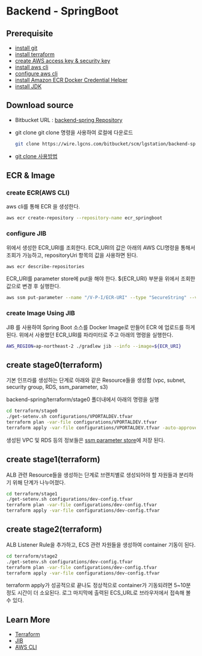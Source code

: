 # Backend - SpringBoot

## Prerequisite

- [install git](https://git-scm.com/downloads)
- [install terraform](https://www.terraform.io/downloads.html)
- [create AWS access key & security key](https://docs.aws.amazon.com/ko_kr/IAM/latest/UserGuide/id_credentials_access-keys.html#Using_CreateAccessKey_CLIAPI)
- [install aws cli](https://docs.aws.amazon.com/ko_kr/cli/latest/userguide/install-cliv2.html)
- [configure aws cli](https://docs.aws.amazon.com/ko_kr/cli/latest/userguide/cli-chap-configure.html)
- [install Amazon ECR Docker Credential Helper](https://github.com/awslabs/amazon-ecr-credential-helper)
- [install JDK](https://github.com/ojdkbuild/ojdkbuild)

## Download source

- Bitbucket URL : [backend-spring Repository](https://wire.lgcns.com/bitbucket/projects/LGSTATION/repos/backend-spring/browse)
- git clone
  git clone 명령을 사용하여 로컬에 다운로드

    ```bash
    git clone https://wire.lgcns.com/bitbucket/scm/lgstation/backend-spring.git
    ```

- [git clone 사용방법](https://www.atlassian.com/git/tutorials/setting-up-a-repository/git-clone)

## ECR & Image

### create ECR(AWS CLI)

aws cli를 통해 ECR 을 생성한다.

```bash
aws ecr create-repository --repository-name ecr_springboot
```

### configure JIB

위에서 생성한 ECR_URI를 조회한다.
ECR_URI의 값은 아래의 AWS CLI명령을 통해서 조회가 가능하고, repositoryUri 항목의 값을 사용하면 된다.

```bash
aws ecr describe-repositories
```

ECR_URI를 parameter store에 put을 해야 한다. ${ECR_URI} 부분을 위에서 조회한 값으로 변경 후 실행한다.

```bash
aws ssm put-parameter --name "/V-P-I/ECR-URI" --type "SecureString" --value "${ECR_URI}" --overwrite
```

### create Image Using JIB

JIB 를 사용하여 Spring Boot 소스를 Docker Image로 만들어 ECR 에 업로드를 하게 된다.
위에서 사용했던 ECR_URI를 파라미터로 주고 아래의 명령을 실행한다.

```bash
AWS_REGION=ap-northeast-2 ./gradlew jib --info --image=${ECR_URI}
```

## create stage0(terraform)

기본 인프라를 생성하는 단계로 아래와 같은 Resource들을 생성함
(vpc, subnet, security group, RDS, ssm_parameter, s3)

backend-spring/terraform/stage0 폴더내에서 아래의 명령을 실행

```bash
cd terraform/stage0
./get-setenv.sh configurations/VPORTALDEV.tfvar
terraform plan -var-file configurations/VPORTALDEV.tfvar
terraform apply -var-file configurations/VPORTALDEV.tfvar -auto-approve
```

생성된 VPC 및 RDS 등의 정보들은 [ssm parameter store](https://console.aws.amazon.com/systems-manager/parameters?region=us-east-1)에 저장 된다.

## create stage1(terraform)

ALB 관련 Resource들을 생성하는 단계로 브랜치별로 생성되어야 할 자원들과 분리하기 위해 단계가 나누어졌다.

```bash
cd terraform/stage1
./get-setenv.sh configurations/dev-config.tfvar
terraform plan -var-file configurations/dev-config.tfvar
terraform apply -var-file configurations/dev-config.tfvar
```

## create stage2(terraform)

ALB Listener Rule을 추가하고, ECS 관련 자원들을 생성하여 container 기동이 된다.

```bash
cd terraform/stage2
./get-setenv.sh configurations/dev-config.tfvar
terraform plan -var-file configurations/dev-config.tfvar
terraform apply -var-file configurations/dev-config.tfvar
```

terraform apply가 성공적으로 끝나도 정상적으로 container가 기동되려면 5~10분 정도 시간이 더 소요된다.
로그 마지막에 출력된 ECS_URL로 브라우저에서 접속해 볼 수 있다.

## Learn More

- [Terraform](https://www.terraform.io/intro/index.html)
- [JIB](https://github.com/GoogleContainerTools/jib/tree/master/jib-gradle-plugin#quickstart)
- [AWS CLI](https://docs.aws.amazon.com/ko_kr/cli/latest/userguide/cli-chap-using.html)
